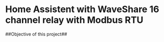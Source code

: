 Home Assistent with WaveShare 16 channel relay with Modbus RTU
==============================================================

##Objective of this project##

